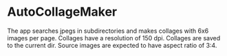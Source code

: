 # AutoCollageMaker
The app searches jpegs in subdirectories and makes collages with 6x6 images per page. Collages have a resolution of 150 dpi. Collages are saved to the current dir. Source images are expected to have aspect ratio of 3:4.
